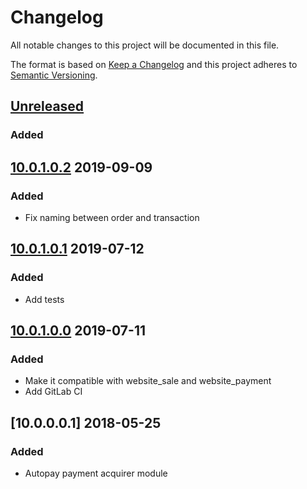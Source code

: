 # Changelog
All notable changes to this project will be documented in this file.

The format is based on [Keep a Changelog](http://keepachangelog.com/en/1.0.0/)
and this project adheres to [Semantic Versioning](http://semver.org/spec/v2.0.0.html).

## [Unreleased]
### Added

## [10.0.1.0.2] 2019-09-09
### Added
 - Fix naming between order and transaction

## [10.0.1.0.1] 2019-07-12
### Added
 - Add tests

## [10.0.1.0.0] 2019-07-11
### Added
 - Make it compatible with website_sale and website_payment
 - Add GitLab CI

## [10.0.0.0.1] 2018-05-25
### Added
- Autopay payment acquirer module

[10.0.1.0.0]: https://gitlab.horanet.com/maximilien.tantin/payment_autopay/compare/10.0.0.0.1...10.0.1.0.0
[10.0.1.0.1]: https://gitlab.horanet.com/maximilien.tantin/payment_autopay/compare/10.0.1.0.0...10.0.1.0.1
[10.0.1.0.2]: https://gitlab.horanet.com/maximilien.tantin/payment_autopay/compare/10.0.1.0.1...10.0.1.0.2
[Unreleased]: https://gitlab.horanet.com/maximilien.tantin/payment_autopay/compare/10.0.1.0.2...dev